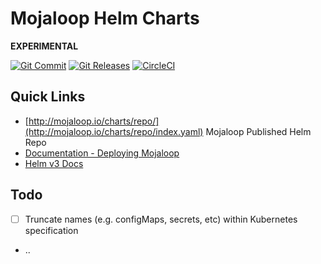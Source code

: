 # Mojaloop Helm Charts

**EXPERIMENTAL**

[![Git Commit](https://img.shields.io/github/last-commit/mojaloop/charts.svg?style=flat)](https://github.com/mojaloop/charts/commits/master)
[![Git Releases](https://img.shields.io/github/release/mojaloop/charts.svg?style=flat)](https://github.com/mojaloop/charts/releases)
[![CircleCI](https://circleci.com/gh/mojaloop/charts.svg?style=svg)](https://circleci.com/gh/mojaloop/charts)

## Quick Links

- [http://mojaloop.io/charts/repo/](http://mojaloop.io/charts/repo/index.yaml) Mojaloop Published Helm Repo
- [Documentation - Deploying Mojaloop](https://docs.mojaloop.io/documentation/deployment-guide)
- [Helm v3 Docs](https://docs.helm.sh/)

## Todo

- [ ] Truncate names (e.g. configMaps, secrets, etc) within Kubernetes specification
- ..
